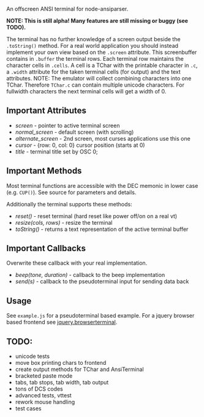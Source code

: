 An offscreen ANSI terminal for node-ansiparser.

**NOTE: This is still alpha! Many features are still missing or buggy (see TODO).**

The terminal has no further knowledge of a screen output beside the `.toString()`
method. For a real world application you should instead implement your own view based
on the `.screen` attribute. This screenbuffer contains in `.buffer` the terminal rows.
Each terminal row maintains the character cells in `.cells`. A cell is a TChar with the
printable character in `.c`, a `.width` attribute for the taken terminal
cells (for output) and the text attributes.
NOTE: The emulator will collect combining characters into one TChar.
Therefore `TChar.c` can contain multiple unicode characters. For fullwidth characters
the next terminal cells will get a width of 0.

## Important Attributes

* *screen*  - pointer to active terminal screen
* *normal_screen* - default screen (with scrolling)
* *alternate_screen* - 2nd screen, most curses applications use this one
* *cursor* - {row: 0, col: 0} cursor position (starts at 0)
* *title* - terminal title set by OSC 0;

## Important Methods
Most terminal functions are accessible with the DEC memonic in lower case (e.g. `CUP()`).
See source for parameters and details.

Additionally the terminal supports these methods:

* *reset()* - reset terminal (hard reset like power off/on on a real vt)
* *resize(cols, rows)* - resize the terminal
* *toString()* - returns a text representation of the active terminal buffer

## Important Callbacks
Overwrite these callback with your real implementation.

* *beep(tone, duration)* - callback to the beep implementation
* *send(s)* - callback to the pseudoterminal input for sending data back

## Usage
See `example.js` for a pseudoterminal based example. For a jquery browser based frontend see
[jquery.browserterminal](https://github.com/netzkolchose/jquery.browserterminal).

## TODO:

* unicode tests
* move box printing chars to frontend
* create output methods for TChar and AnsiTerminal
* bracketed paste mode
* tabs, tab stops, tab width, tab output
* tons of DCS codes
* advanced tests, vttest
* rework mouse handling
* test cases